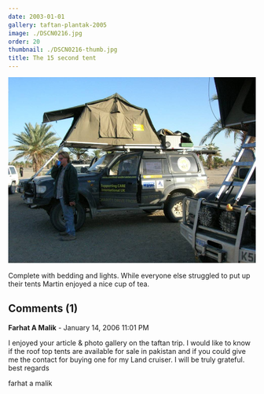 ```yaml
---
date: 2003-01-01
gallery: taftan-plantak-2005
image: ./DSCN0216.jpg
order: 20
thumbnail: ./DSCN0216-thumb.jpg
title: The 15 second tent
---
```


![The 15 second tent](./DSCN0216.jpg)

Complete with bedding and lights. While everyone else struggled to put up their tents Martin enjoyed a nice cup of tea.

<div id="comments">

## Comments (1)

<div id="comment">

**Farhat A Malik** - January 14, 2006 11:01 PM

I enjoyed your article & photo gallery on the taftan trip.
I would like to know if the roof top tents are available for sale in pakistan and if you could give me the contact for
buying one for my Land cruiser.
I will be truly grateful.
best regards

farhat a malik

</div>

</div>